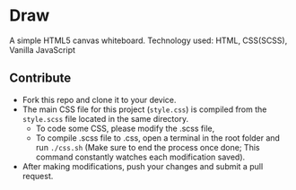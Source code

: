 # Draw

A simple HTML5 canvas whiteboard.
Technology used: HTML, CSS(SCSS), Vanilla JavaScript

## Contribute

-  Fork this repo and clone it to your device.
-  The main CSS file for this project (`style.css`) is compiled from the `style.scss` file located in the same directory.
   -  To code some CSS, please modify the .scss file,
   -  To compile .scss file to .css, open a terminal in the root folder and run `./css.sh` (Make sure to end the process once done; This command constantly watches each modification saved).
-  After making modifications, push your changes and submit a pull request.
